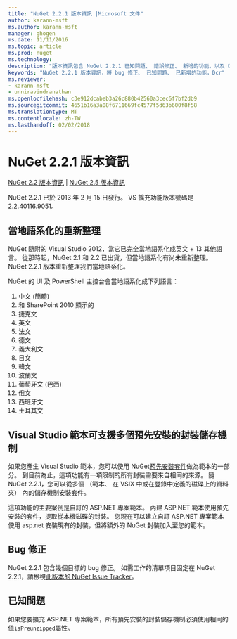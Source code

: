 ```yaml
---
title: "NuGet 2.2.1 版本資訊 |Microsoft 文件"
author: karann-msft
ms.author: karann-msft
manager: ghogen
ms.date: 11/11/2016
ms.topic: article
ms.prod: nuget
ms.technology: 
description: "版本資訊包含 NuGet 2.2.1 已知問題、 錯誤修正、 新增的功能，以及 Dcr。"
keywords: "NuGet 2.2.1 版本資訊，將 bug 修正、 已知問題、 已新增的功能，Dcr"
ms.reviewer:
- karann-msft
- unniravindranathan
ms.openlocfilehash: c3e912dcabeb3a26c880b42560a3cec6f7bf2db9
ms.sourcegitcommit: 4651b16a3a08f6711669fc4577f5d63b600f8f58
ms.translationtype: MT
ms.contentlocale: zh-TW
ms.lasthandoff: 02/02/2018
---
```

# <a name="nuget-221-release-notes"></a>NuGet 2.2.1 版本資訊

[NuGet 2.2 版本資訊](../release-notes/nuget-2.2.md) | [NuGet 2.5 版本資訊](../release-notes/nuget-2.5.md)

NuGet 2.2.1 已於 2013 年 2 月 15 日發行。  VS 擴充功能版本號碼是 2.2.40116.9051。

## <a name="localization-refresh"></a>當地語系化的重新整理
NuGet 隨附的 Visual Studio 2012，當它已完全當地語系化成英文 + 13 其他語言。  從那時起，NuGet 2.1 和 2.2 已出貨，但當地語系化有尚未重新整理。  NuGet 2.2.1 版本重新整理我們當地語系化。

NuGet 的 UI 及 PowerShell 主控台會當地語系化成下列語言：

1. 中文 (簡體)
1. 和 SharePoint 2010 顯示的
1. 捷克文
1. 英文
1. 法文
1. 德文
1. 義大利文
1. 日文
1. 韓文
1. 波蘭文
1. 葡萄牙文 (巴西)
1. 俄文
1. 西班牙文
1. 土耳其文

## <a name="visual-studio-templates-support-multiple-preinstalled-package-repositories"></a>Visual Studio 範本可支援多個預先安裝的封裝儲存機制
如果您產生 Visual Studio 範本，您可以使用 NuGet[預先安裝套件](../visual-studio-extensibility/visual-studio-templates.md)做為範本的一部分。  到目前為止，這項功能有一項限制的所有封裝需要來自相同的來源。  隨 NuGet 2.2.1，您可以從多個 （範本、 在 VSIX 中或在登錄中定義的磁碟上的資料夾） 內的儲存機制安裝套件。

這項功能的主要案例是自訂的 ASP.NET 專案範本。  內建 ASP.NET 範本使用預先安裝的套件，提取從本機磁碟的封裝。  您現在可以建立自訂 ASP.NET 專案範本使用 asp.net 安裝現有的封裝，但將額外的 NuGet 封裝加入至您的範本。

## <a name="bug-fixes"></a>Bug 修正
NuGet 2.2.1 包含幾個目標的 bug 修正。 如需工作的清單項目固定在 NuGet 2.2.1，請檢視[此版本的 NuGet Issue Tracker](http://nuget.codeplex.com/workitem/list/advanced?keyword=&status=Closed&type=All&priority=All&release=NuGet%202.2.1&assignedTo=All&component=All&sortField=LastUpdatedDate&sortDirection=Descending&page=0)。


## <a name="known-issues"></a>已知問題

如果您要擴充 ASP.NET 專案範本，所有預先安裝的封裝儲存機制必須使用相同的值`isPreunzipped`屬性。
